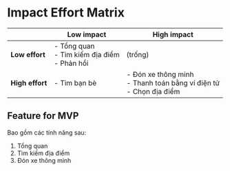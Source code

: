 # Impact Effort Matrix

|  | **Low impact** | **High impact** |
|---|---|---|
| **Low effort** | - Tổng quan <br>- Tìm kiếm địa điểm <br>- Phản hồi | (trống) |
| **High effort** | - Tìm bạn bè | - Đón xe thông minh <br>- Thanh toán bằng ví điện tử <br>- Chọn địa điểm |

## Feature for MVP

Bao gồm các tính năng sau:

1. Tổng quan
2. Tìm kiếm địa điểm
3. Đón xe thông minh
